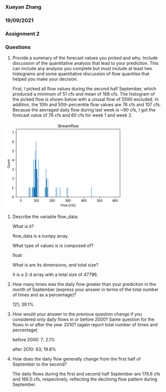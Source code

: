 ### Xueyan Zhang
### 19/09/2021
### Assignment 2



### Questions
1. Provide a summary of the forecast values you picked and why. Include discussion of the quantitative analysis that lead to your prediction. This can include any analysis you complete but must include at least two histograms and some quantitative discussion of flow quantiles that helped you make your decision.

    First, I picked all flow values during the second half September, which produced a minimum of 51 cfs and mean of 166 cfs. The histogram of the picked flow is shown below with a unusal flow of 5590 excluded. In addition, the 10th and 50th percentile flow values are 76 cfs and 107 cfs. Because the aevraged daily flow during last week is ~90 cfs, I got the forecast value of 76 cfs and 60 cfs for week 1 and week 2.

![alt text](./../Assignment4/Sep-after-15.png)


1. Describe the variable flow_data:

   What is it?

   flow_data is a numpy array.

   What type of values is is composed of?

   float

   What is are its dimensions, and total size?

   It is a 2-d array with a total size of 47796.

2. How many times was the daily flow greater than your prediction in the month of September (express your answer in terms of the total number of times and as a percentage)?
   
   121; 39.1%

3. How would your answer to the previous question change if you considered only daily flows in or before 2000? Same question for the flows in or after the year 2010? (again report total number of times and percentage)

    before 2000: 7; 2.1%

    after 2010: 63; 19.8%

4. How does the daily flow generally change from the first half of September to the second?

     The daily flows during the first and second half September are 176.6 cfs and 166.0 cfs, respectively, reflecting the declining flow pattern during September. 

